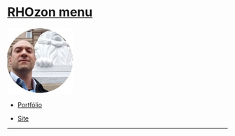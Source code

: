 # [RHOzon menu](https://rhozon.github.io/) 

![](me.jpg)




- [Portfólio](https://rhozon.github.io/PortfolioRodrigo.html) 

- [Site](https://rhozon.github.io/site/)


***
